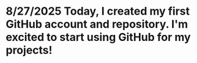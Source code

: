 # 8/27/2025  Today, I created my first GitHub account and repository. I'm excited to start using GitHub for my projects!
